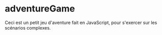 # adventureGame

Ceci est un petit jeu d'aventure fait en JavaScript, pour s'exercer sur les scénarios complexes.
